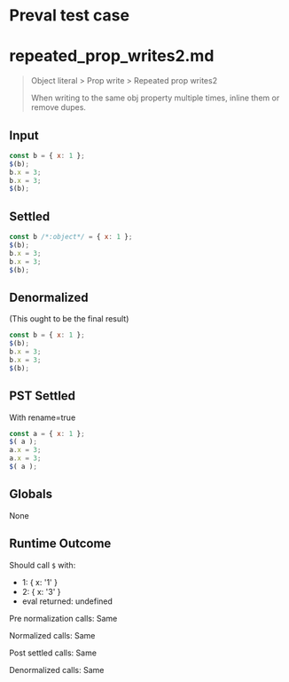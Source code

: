 # Preval test case

# repeated_prop_writes2.md

> Object literal > Prop write > Repeated prop writes2
>
> When writing to the same obj property multiple times, inline them or remove dupes.

## Input

`````js filename=intro
const b = { x: 1 };
$(b);
b.x = 3;
b.x = 3;
$(b);
`````


## Settled


`````js filename=intro
const b /*:object*/ = { x: 1 };
$(b);
b.x = 3;
b.x = 3;
$(b);
`````


## Denormalized
(This ought to be the final result)

`````js filename=intro
const b = { x: 1 };
$(b);
b.x = 3;
b.x = 3;
$(b);
`````


## PST Settled
With rename=true

`````js filename=intro
const a = { x: 1 };
$( a );
a.x = 3;
a.x = 3;
$( a );
`````


## Globals


None


## Runtime Outcome


Should call `$` with:
 - 1: { x: '1' }
 - 2: { x: '3' }
 - eval returned: undefined

Pre normalization calls: Same

Normalized calls: Same

Post settled calls: Same

Denormalized calls: Same

